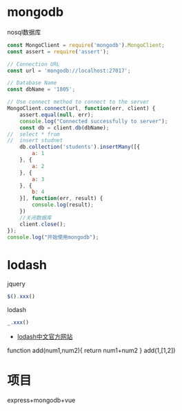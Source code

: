 # mongodb

nosql数据库
```js
const MongoClient = require('mongodb').MongoClient;
const assert = require('assert');

// Connection URL
const url = 'mongodb://localhost:27017';

// Database Name
const dbName = '1805';

// Use connect method to connect to the server
MongoClient.connect(url, function(err, client) {
	assert.equal(null, err);
	console.log("Connected successfully to server");
	const db = client.db(dbName);
//	select * from
//	insert studnet
	db.collection('students').insertMany([{
		a: 1
	}, {
		a: 2
	}, {
		a: 3
	}, {
		b: 4
	}], function(err, result) {
		console.log(result);
	})
	//关闭数据库
	client.close();
});
console.log("开始使用mongodb");
```

# lodash

jquery
```js
$().xxx()
```

lodash
```js
_.xxx()
```
- [lodash中文官方网站](https://www.lodashjs.com/docs/4.17.5.html)

function add(num1,num2){
	return num1+num2
}
add(1,[1,2])



# 项目

express+mongodb+vue

